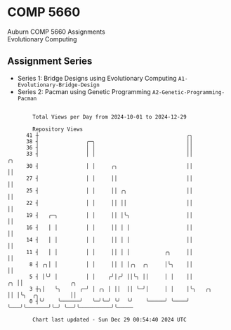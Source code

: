 # COMP 5660
Auburn COMP 5660 Assignments  
Evolutionary Computing

## Assignment Series
- Series 1: Bridge Designs using Evolutionary Computing `A1-Evolutionary-Bridge-Design`
- Series 2: Pacman using Genetic Programming `A2-Genetic-Programming-Pacman`

```

        Total Views per Day from 2024-10-01 to 2024-12-29

        Repository Views
      41 ┼                                               ╭╮
      38 ┤               ╭─╮                             ││
      36 ┤               │ │                             ││
      33 ┤               │ │                             ││                ╭╮
      30 ┤               │ │     ╭╮                      ││                ││
      27 ┤               │ │     ││                      ││                ││
      25 ┤               │ │     ││ ╭╮                   ││                ││
      22 ┤               │ │     ││ ││                   ││                ││
      19 ┤   ╭─╮         │ │     ││ │╰╮                  ││                ││
      16 ┤   │ │         │ │     ││ │ │                  ││                ││
      14 ┤   │ │         │ │     ││ │ │                  ││                ││
      11 ┤   │ │         │ │     ││ │ │           ╭╮     ││                ││
       8 ┤ ╭╮│ │         │ │     ││ │ │╭╮  ╭╮     │╰╮    ││                ││
       5 ┤ │╰╯ │         │ │    ╭╯│╭╯ ││╰╮ ││     │ │    ││             ╭╮ ││               ╭╮
       3 ┼╮│   ╰╮      ╭─╯ │ ╭╮ │ ││  ││ ╰─╯│     │ │    │╰╮   ╭╮       ││ │╰╮  ╭╮          ││
       0 ┤╰╯    ╰──────╯   ╰─╯╰─╯ ╰╯  ╰╯    ╰─────╯ ╰────╯ ╰───╯╰───────╯╰─╯ ╰──╯╰──────────╯╰─────

        Chart last updated - Sun Dec 29 00:54:40 2024 UTC
        
```
